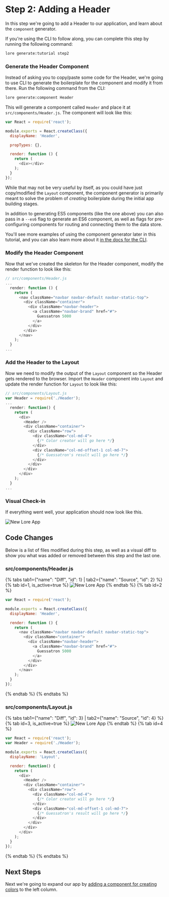 # Step 2: Adding a Header

In this step we're going to add a Header to our application, and learn about the `component` generator.

If you're using the CLI to follow along, you can complete this step by running the following command:

```sh
lore generate:tutorial step2
```

### Generate the Header Component

Instead of asking you to copy/paste some code for the Header, we're going to use CLI to generate the boilerplate for 
the component and modify it from there. Run the following command from the CLI:

```sh
lore generate:component Header
```

This will generate a component called `Header` and place it at `src/components/Header.js`. The component will look 
like this:
 
```js
var React = require('react');

module.exports = React.createClass({
  displayName: 'Header',

  propTypes: {},

  render: function () {
    return (
      <div></div>
    );
  }
});
```

While that may not be very useful by itself, as you could have just copy/modified the `Layout` component, the component
generator is primarily meant to solve the problem of *creating* boilerplate during the initial app building stages. 

In addition to generating ES5 components (like the one above) you can also pass in a `--es6` flag to generate an ES6 
component, as well as flags for pre-configuring components for routing and connecting them to the data store.

You'll see more examples of using the component generator later in this tutorial, and you can also learn more
about it [in the docs for the CLI](/features/foundation/cli/).

### Modify the Header Component

Now that we've created the skeleton for the Header component, modify the render function to look like this:

```js
// src/components/Header.js
...
  render: function () {
    return (
      <nav className="navbar navbar-default navbar-static-top">
        <div className="container">
          <div className="navbar-header">
            <a className="navbar-brand" href="#">
              Guessatron 5000
            </a>
          </div>
        </div>
      </nav>
    );
  }
...
```

### Add the Header to the Layout

Now we need to modify the output of the `Layout` component so the Header gets rendered to the browser. Import the 
`Header` component into `Layout` and update the render function for `Layout` to look like this:

```js
// src/components/Layout.js
var Header = require('./Header');
...
  render: function() {
    return (
      <div>
        <Header />
        <div className="container">
          <div className="row">
            <div className="col-md-4">
              {/* Color creator will go here */}
            </div>
            <div className="col-md-offset-1 col-md-7">
              {/* Guessatron's result will go here */}
            </div>
          </div>
        </div>
      </div>
    );
  }
...
```

### Visual Check-in

If everything went well, your application should now look like this.

![New Lore App](/assets/images/tutorial/step2-visual.png)

## Code Changes

Below is a list of files modified during this step, as well as a visual diff to show you what was added or removed 
between this step and the last one.

### src/components/Header.js

{% tabs tab1={"name": "Diff", "id": 1} | tab2={"name": "Source", "id": 2} %}
{% tab id=1, is_active=true %}
![New Lore App](/assets/images/tutorial/step2-diff-header.png)
{% endtab %}
{% tab id=2 %}
```js
var React = require('react');

module.exports = React.createClass({
  displayName: 'Header',

  render: function () {
    return (
      <nav className="navbar navbar-default navbar-static-top">
        <div className="container">
          <div className="navbar-header">
            <a className="navbar-brand" href="#">
              Guessatron 5000
            </a>
          </div>
        </div>
      </nav>
    );
  }
});
```
{% endtab %}
{% endtabs %}

### src/components/Layout.js

{% tabs tab1={"name": "Diff", "id": 3} | tab2={"name": "Source", "id": 4} %}
{% tab id=3, is_active=true %}
![New Lore App](/assets/images/tutorial/step2-diff-layout.png)
{% endtab %}
{% tab id=4 %}
```js
var React = require('react');
var Header = require('./Header');

module.exports = React.createClass({
  displayName: 'Layout',

  render: function() {
    return (
      <div>
        <Header />
        <div className="container">
          <div className="row">
            <div className="col-md-4">
              {/* Color creator will go here */}
            </div>
            <div className="col-md-offset-1 col-md-7">
              {/* Guessatron's result will go here */}
            </div>
          </div>
        </div>
      </div>
    );
  }
});
```
{% endtab %}
{% endtabs %}

## Next Steps

Next we're going to expand our app by [adding a component for creating colors](../step-3/) to the left column.
